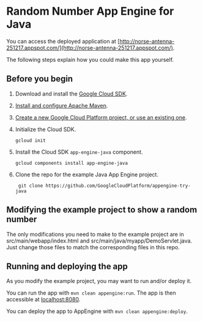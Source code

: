 ﻿# Random Number App Engine for Java

You can access the deployed application at [http://norse-antenna-251217.appspot.com/](http://norse-antenna-251217.appspot.com/).

The following steps explain how you could make this app yourself.

## Before you begin

1.  Download and install the [Google Cloud
    SDK](https://cloud.google.com/sdk/docs/).

1.  [Install and configure Apache Maven](http://maven.apache.org/index.html).

1.  [Create a new Google Cloud Platform project, or use an existing
 one](https://console.cloud.google.com/project).

1.  Initialize the Cloud SDK.

        gcloud init

1.  Install the Cloud SDK `app-engine-java` component.

        gcloud components install app-engine-java

1. Clone the repo for the example Java App Engine project.
        
        git clone https://github.com/GoogleCloudPlatform/appengine-try-java

## Modifying the example project to show a random number

The only modifications you need to make to the example project are in src/main/webapp/index.html and src/main/java/myapp/DemoServlet.java. Just change those files to match the corresponding files in this repo.

## Running and deploying the app

As you modify the example project, you may want to run and/or deploy it.

You can run the app with ```mvn clean appengine:run```. The app is then accessible at [localhost:8080](http://localhost:8080).

You can deploy the app to AppEngine with ```mvn clean appengine:deploy```.
